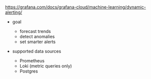https://grafana.com/docs/grafana-cloud/machine-learning/dynamic-alerting/

* goal
  * forecast trends
  * detect anomalies
  * set smarter alerts

* supported data sources
  * Prometheus
  * Loki (metric queries only)
  * Postgres
